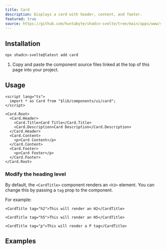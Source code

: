 ```yaml
---
title: Card
description: Displays a card with header, content, and footer.
featured: true
source: https://github.com/huntabyte/shadcn-svelte/tree/main/apps/www/src/lib/registry/default/ui/card
---
```


<script>
  import { ComponentPreview, ManualInstall } from '$lib/components/docs';
</script>

<ComponentPreview name="card-with-form">

<div />

</ComponentPreview>

## Installation

```bash
npx shadcn-svelte@latest add card
```

<ManualInstall>

1. Copy and paste the component source files linked at the top of this page into your project.

</ManualInstall>

## Usage

```svelte
<script lang="ts">
  import * as Card from "$lib/components/ui/card";
</script>

<Card.Root>
  <Card.Header>
    <Card.Title>Card Title</Card.Title>
    <Card.Description>Card Description</Card.Description>
  </Card.Header>
  <Card.Content>
    <p>Card Content</p>
  </Card.Content>
  <Card.Footer>
    <p>Card Footer</p>
  </Card.Footer>
</Card.Root>
```

### Modify the heading level

By default, the `<CardTitle>` component renders an `<h3>` element. You can change this by passing a `tag` prop to the component.

For example:

```svelte
<CardTitle tag="h2">This will render an H2</CardTitle>
```

```svelte
<CardTitle tag="h5">This will render an H5</CardTitle>
```

```svelte
<CardTitle tag="p">This will render a P tag</CardTitle>
```

## Examples

<ComponentPreview name="card-demo">

<div />

</ComponentPreview>
